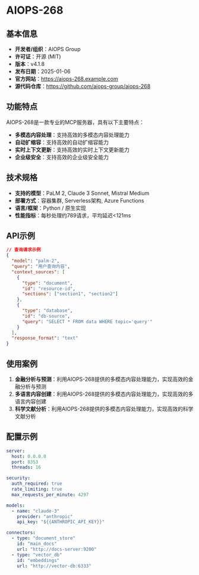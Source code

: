 # AIOPS-268

## 基本信息

- **开发者/组织**：AIOPS Group
- **许可证**：开源 (MIT)
- **版本**：v4.1.8
- **发布日期**：2025-01-06
- **官方网站**：https://aiops-268.example.com
- **源代码仓库**：https://github.com/aiops-group/aiops-268

## 功能特点

AIOPS-268是一款专业的MCP服务器，具有以下主要特点：

- **多模态内容处理**：支持高效的多模态内容处理能力
- **自动扩缩容**：支持高效的自动扩缩容能力
- **实时上下文更新**：支持高效的实时上下文更新能力
- **企业级安全**：支持高效的企业级安全能力


## 技术规格

- **支持的模型**：PaLM 2, Claude 3 Sonnet, Mistral Medium
- **部署方式**：容器集群, Serverless架构, Azure Functions
- **语言/框架**：Python / 原生实现
- **性能指标**：每秒处理约789请求，平均延迟<121ms

## API示例

```json
// 查询请求示例
{
  "model": "palm-2",
  "query": "用户查询内容",
  "context_sources": [
    {
      "type": "document",
      "id": "resource-id",
      "sections": ["section1", "section2"]
    },
    {
      "type": "database",
      "id": "db-source",
      "query": "SELECT * FROM data WHERE topic='query'"
    }
  ],
  "response_format": "text"
}
```

## 使用案例

1. **金融分析与预测**：利用AIOPS-268提供的多模态内容处理能力，实现高效的金融分析与预测
2. **多语言内容创建**：利用AIOPS-268提供的多模态内容处理能力，实现高效的多语言内容创建
3. **科学文献分析**：利用AIOPS-268提供的多模态内容处理能力，实现高效的科学文献分析


## 配置示例

```yaml
server:
  host: 0.0.0.0
  port: 8353
  threads: 16

security:
  auth_required: true
  rate_limiting: true
  max_requests_per_minute: 4297

models:
  - name: "claude-3"
    provider: "anthropic"
    api_key: "${{ANTHROPIC_API_KEY}}"

connectors:
  - type: "document_store"
    id: "main_docs"
    url: "http://docs-server:9200"
  - type: "vector_db"
    id: "embeddings"
    url: "http://vector-db:6333"
```